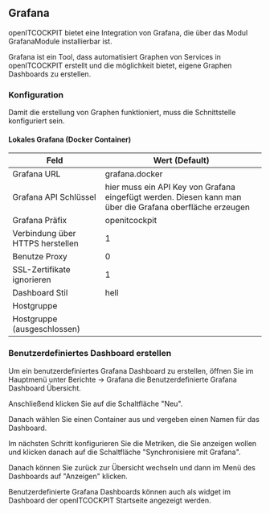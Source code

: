 ## Grafana

openITCOCKPIT bietet eine Integration von Grafana, die über das Modul GrafanaModule installierbar ist.

Grafana ist ein Tool, dass automatisiert Graphen von Services in openITCOCKPIT erstellt und die möglichkeit bietet, 
eigene Graphen Dashboards zu erstellen.

### Konfiguration

Damit die erstellung von Graphen funktioniert, muss die Schnittstelle konfiguriert sein.

#### Lokales Grafana (Docker Container)

| Feld | Wert (Default) |
| --- | --- |
| Grafana URL | grafana.docker |
| Grafana API Schlüssel | hier muss ein API Key von Grafana eingefügt werden. Diesen kann man über die Grafana oberfläche erzeugen |
| Grafana Präfix | openitcockpit |
| Verbindung über HTTPS herstellen | 1   |
| Benutze Proxy | 0   |
| SSL-Zertifikate ignorieren | 1   |
| Dashboard Stil | hell |
| Hostgruppe |     |
| Hostgruppe (ausgeschlossen) |     |

### Benutzerdefiniertes Dashboard erstellen

Um ein benutzerdefiniertes Grafana Dashboard zu erstellen, öffnen Sie im Hauptmenü unter Berichte → Grafana die Benutzerdefinierte Grafana Dashboard Übersicht.

Anschließend klicken Sie auf die Schaltfläche "Neu".

Danach wählen Sie einen Container aus und vergeben einen Namen für das Dashboard.

Im nächsten Schritt konfigurieren Sie die Metriken, die Sie anzeigen wollen und klicken danach auf die Schaltfläche "Synchronisiere mit Grafana".

Danach können Sie zurück zur Übersicht wechseln und dann im Menü des Dashboards auf "Anzeigen" klicken.

Benutzerdefinierte Grafana Dashboards können auch als widget im Dashboard der openITCOCKPIT Startseite angezeigt werden.